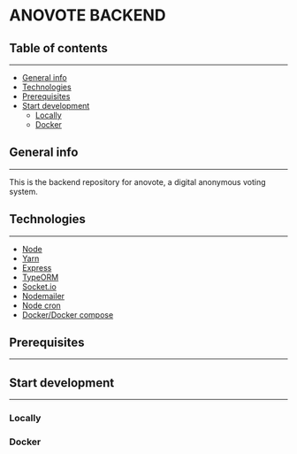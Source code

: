 # ANOVOTE BACKEND

## Table of contents

---

-   [General info](#general-info)
-   [Technologies](#technologies)
-   [Prerequisites](#prerequisites)
-   [Start development](#start-development)
    -   [Locally](#locally)
    -   [Docker](#docker)

## General info

---

This is the backend repository for anovote, a digital anonymous voting system.

## Technologies

---

-   [Node](https://nodejs.org/en/)
-   [Yarn](https://yarnpkg.com/)
-   [Express](https://expressjs.com/)
-   [TypeORM](https://typeorm.io/#/)
-   [Socket.io](https://socket.io/)
-   [Nodemailer](https://nodemailer.com/about/)
-   [Node cron](https://www.npmjs.com/package/node-cron)
-   [Docker/Docker compose](https://www.docker.com/)

## Prerequisites

---

## Start development

---

### Locally

### Docker

<!-- ## Anovote cli

The anovote CLI can be used to start or clean the development/production docker environment.

It is located in root directory, and may require execution access run > `chmod +x ./anovote`

### Commands

**Development**

`anovote dev` > starts development environment (db, server)

`anovote dev --build` > builds server image and starts containers (db, server)

`anovote dev --down` > stops development containers, removes all volumes and clear orphan child containers (All data in database is lost when running this command)

`anovote dev --force` > re-creates the containers and starts the environment

**Production**

**Commands available:**

`anovote prod` > starts production environment

`anovote prod --build` > builds server image, run tests, compiles typescript and creates a production image, the starts the containers (db, server)

`anovote prod --down` > stops production containers, removes all volumes and clear orphan child containers (All data in database is lost when running this command)

`anovote prod --force` > re-creates the containers and starts the environment

## Development

### Local

**Requirements**

-   Node
-   Yarn
-   Docker
-   Docker-compose

**Start**

1. Set .env variables in .env file in root see .env.example > some requirements
    1. DB_HOST must be localhost OR 127.0.0.1
    2. DB_PORT: 5432
2. run `yarn install`
3. run `docker-compose -f ./docker-compose.yml -f ./docker-compose-dev.yml up db`
4. run `yarn dev`
5. start coding
    1. Hot reloading is enabled so server restarts on code change in **src** directory

### Docker

-   Node (Optional)
-   Yarn (Optional)
-   Docker
-   Docker-compose

**Start**

1. Set .env variables in .env file in root see .env.example > some requirements
    1. DB_HOST must be anovote_database
    2. DB_PORT: 5432
2. run `./anovote dev --build`
    1. If image is already built run `./anovote dev`
    2. Might require execution permission > chmod +x ./anovote
3. (Optional) run `yarn install`
    1. This is only required for getting the types in the editor, not required for running as the container has its own node_modules folder
4. Start coding
    1. Hot reloading is enabled so server restarts on code change in **src** directory

## Production

### Local

**Requirements**

-   Node
-   Yarn
-   Docker
-   Docker-compose

**Start**

1. Set .env variables in .env file in root see .env.example > some requirements
    1. DB_HOST must be localhost OR 127.0.0.1
    2. DB_PORT: 5432
2. run `yarn install`
3. run `docker-compose -f ./docker-compose.yml -f ./docker-compose-prod.yml up db`
4. run `yarn test`
5. run `yarn build`
6. run `yarn prod`

### Docker

-   Node (Optional)
-   Yarn (Optional)
-   Docker
-   Docker-compose

**Start**

1. Set .env variables in .env file in root see .env.example > some requirements
    1. DB_HOST must be anovote_database
    2. DB_PORT: 5432
2. run `./anovote prod --build`
    1. If images is already built and no files have changed, run `./anovote prod`
    2. Might require execution permission > chmod +x ./anovote
       -->
